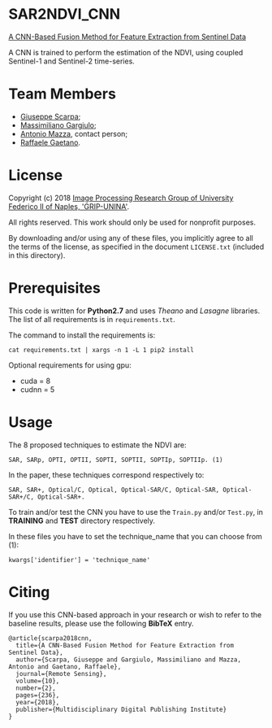 # SAR2NDVI_CNN
[A CNN-Based Fusion Method for Feature Extraction from Sentinel Data](http://www.mdpi.com/2072-4292/10/2/236) 

A CNN is trained to perform the estimation of the NDVI, using coupled Sentinel-1 and Sentinel-2 time-series.


# Team Members

* [Giuseppe Scarpa](giscarpa@unina.it); 
* [Massimiliano Gargiulo](massimiliano.gargiulo@unina.it); 
* [Antonio Mazza](antonio.mazza@unina.it), contact person; 
* [Raffaele Gaetano](raffaele.gaetano@cirad.fr). 

# License 

Copyright (c) 2018 [Image Processing Research Group of University Federico II of Naples, 'GRIP-UNINA'](http://www.grip.unina.it/).

All rights reserved. This work should only be used for nonprofit purposes.

By downloading and/or using any of these files, you implicitly agree to all the terms of the license, as specified in the document `LICENSE.txt` (included in this directory).

# Prerequisites

This code is written for **Python2.7** and uses _Theano_ and _Lasagne_ libraries. The list of all requirements is in `requirements.txt`.

The command to install the requirements is:

```
cat requirements.txt | xargs -n 1 -L 1 pip2 install
```
Optional requirements for using gpu:

* cuda = 8
* cudnn = 5

# Usage


The 8 proposed techniques to estimate the NDVI are:

```
SAR, SARp, OPTI, OPTII, SOPTI, SOPTII, SOPTIp, SOPTIIp. (1)
```
In the paper, these techniques correspond respectively to:

```
SAR, SAR+, Optical/C, Optical, Optical-SAR/C, Optical-SAR, Optical-SAR+/C, Optical-SAR+.
```

To train and/or test the CNN you have to use the `Train.py` and/or `Test.py`, in __TRAINING__ and __TEST__ directory respectively. 

In these files you have to set the technique_name that you can choose from (1): 

   ```
   kwargs['identifier'] = 'technique_name'
   ```

# Citing

If you use this CNN-based approach in your research or wish to refer to the baseline results, please use the following __BibTeX__ entry.
```
@article{scarpa2018cnn,
  title={A CNN-Based Fusion Method for Feature Extraction from Sentinel Data},
  author={Scarpa, Giuseppe and Gargiulo, Massimiliano and Mazza, Antonio and Gaetano, Raffaele},
  journal={Remote Sensing},
  volume={10},
  number={2},
  pages={236},
  year={2018},
  publisher={Multidisciplinary Digital Publishing Institute}
}
```
